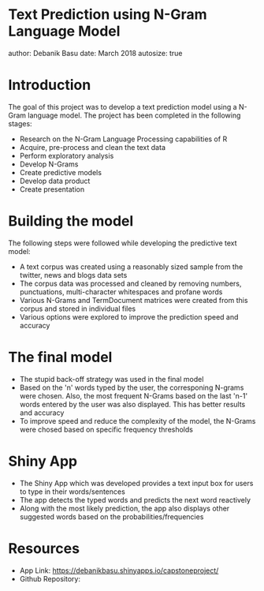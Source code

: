 Text Prediction using N-Gram Language Model
========================================================
author: Debanik Basu
date: March 2018
autosize: true

Introduction
========================================================

The goal of this project was to develop a text prediction model using a N-Gram language model. The project has been completed in the following stages:

- Research on the N-Gram Language Processing capabilities of R
- Acquire, pre-process and clean the text data
- Perform exploratory analysis
- Develop N-Grams
- Create predictive models
- Develop data product
- Create presentation


Building the model
========================================================

The following steps were followed while developing the predictive text model:

- A text corpus was created using a reasonably sized sample from the twitter, news and blogs data sets
- The corpus data was processed and cleaned by removing numbers, punctuations, multi-character whitespaces and profane words
- Various N-Grams and TermDocument matrices were created from this corpus and stored in individual files
- Various options were explored to improve the prediction speed and accuracy

The final model
========================================================

- The stupid back-off strategy was used in the final model
- Based on the 'n' words typed by the user, the corresponing N-grams were chosen. Also, the most frequent N-Grams based on the last 'n-1' words entered by the user was also displayed. This has better results and accuracy 
- To improve speed and reduce the complexity of the model, the N-Grams were chosed based on specific frequency thresholds

Shiny App
========================================================

- The Shiny App which was developed provides a text input box for users to type in their words/sentences
- The app detects the typed words and predicts the next word reactively 
- Along with the most likely prediction, the app also displays other suggested words based on the probabilities/frequencies

Resources
========================================================

- App Link: https://debanikbasu.shinyapps.io/capstoneproject/
- Github Repository: 
